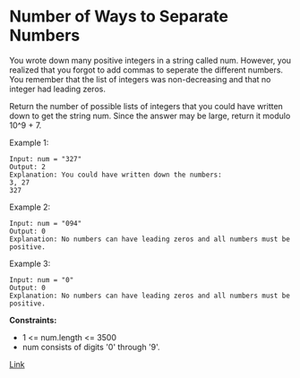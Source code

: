 # Number of Ways to Separate Numbers
You wrote down many positive integers in a string called num. However, you realized that you forgot to add commas to seperate the different numbers. You remember that the list of integers was non-decreasing and that no integer had leading zeros.

Return the number of possible lists of integers that you could have written down to get the string num. Since the answer may be large, return it modulo 10^9 + 7.


Example 1:

```
Input: num = "327"
Output: 2
Explanation: You could have written down the numbers:
3, 27
327
```

Example 2:

```
Input: num = "094"
Output: 0
Explanation: No numbers can have leading zeros and all numbers must be positive.
```

Example 3:

```
Input: num = "0"
Output: 0
Explanation: No numbers can have leading zeros and all numbers must be positive.
```

**Constraints:**
- 1 <= num.length <= 3500
- num consists of digits '0' through '9'.

[Link](https://leetcode.com/problems/number-of-ways-to-separate-numbers/)